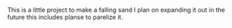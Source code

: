 This is a little project to make a falling sand I plan on expanding it out in the future this includes planse to parelize it.

